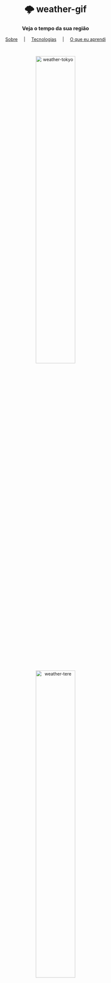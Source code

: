 <h1 align="center"> 🌩️ weather-gif</h1>

<h3 align="center">Veja o tempo da sua região</h3>

<p align="center">
  <a href="#techs">Sobre</a> &nbsp;&nbsp;&nbsp; | &nbsp;&nbsp;&nbsp;
  <a href="#techs">Tecnologias</a> &nbsp;&nbsp;&nbsp; | &nbsp;&nbsp;&nbsp; 
  <a href="#learn">O que eu aprendi</a>

</p>

<br>

<p align="center">
  <img src="https://user-images.githubusercontent.com/60144554/100147712-7ba17a00-2e7a-11eb-82d4-884bc37a0fae.gif" alt="weather-tokyo" height="50%" width="50%"/>
  <img src="https://user-images.githubusercontent.com/60144554/100147719-7e03d400-2e7a-11eb-9a93-940efe46c55e.gif" alt="weather-tere" height="50%" width="50%"/>
</p>

<br>

<h2 id="techs">👀 Sobre </h2>

O weather-gif é um projeto que implementa uma [API](https://openweathermap.org/) com informações sobre o clima, e uma página dinâmica que ao receber os dados modifica sua aparência. Você pode testar a página por [aqui](https://weather-gif.netlify.app/).

<strong>OBS: É necessário permitir a sua localização para que a aplicação funcione.</strong>

<br>

<h2 id="techs">🚀 Tecnologias </h2>

Utilizei na montagem HTML, [Sass](https://sass-lang.com/) e JavaScript.

<br>

<h2 id="learn">🤔 O que eu aprendi</h2>

- Requisição de uma API
- Interagir e modificar objetos
- Como modificar estilos usando JS

<br>


👋 Made by Mateus Satoh. 
[Get in touch!](https://www.linkedin.com/in/mateussatoh/)
